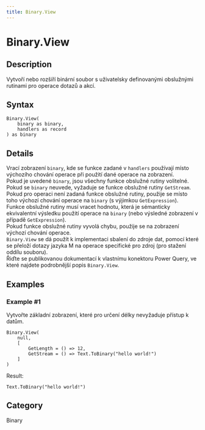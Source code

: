 ```yaml
---
title: Binary.View
---
```


# Binary.View


## Description

Vytvoří nebo rozšíří binární soubor s uživatelsky definovanými obslužnými rutinami pro operace dotazů a akcí.


## Syntax

```powerquery
Binary.View(
    binary as binary,
    handlers as record
) as binary
```


## Details

Vrací zobrazení <code>binary</code>, kde se funkce zadané v <code>handlers</code> používají místo výchozího chování operace při použití dané operace na zobrazení.<br />Pokud je uvedené <code>binary</code>, jsou všechny funkce obslužné rutiny volitelné. Pokud se <code>binary</code> neuvede, vyžaduje se funkce obslužné rutiny <code>GetStream</code>. Pokud pro operaci není zadaná funkce obslužné rutiny, použije se místo toho výchozí chování operace na <code>binary</code> (s výjimkou <code>GetExpression</code>).<br />Funkce obslužné rutiny musí vracet hodnotu, která je sémanticky ekvivalentní výsledku použití operace na <code>binary</code> (nebo výsledné zobrazení v případě <code>GetExpression</code>).<br />Pokud funkce obslužné rutiny vyvolá chybu, použije se na zobrazení výchozí chování operace.<br /><code>Binary.View</code> se dá použít k implementaci sbalení do zdroje dat, pomocí které se přeloží dotazy jazyka M na operace specifické pro zdroj (pro stažení oddílu souboru).<br />Řiďte se publikovanou dokumentací k vlastnímu konektoru Power Query, ve které najdete podrobnější popis <code>Binary.View</code>.<br />


## Examples

### Example #1 
Vytvořte základní zobrazení, které pro určení délky nevyžaduje přístup k datům.
```powerquery
Binary.View(
    null,
    [
        GetLength = () => 12,
        GetStream = () => Text.ToBinary("hello world!")
    ]
)
```

Result: 
```powerquery
Text.ToBinary("hello world!")
```




## Category
Binary
